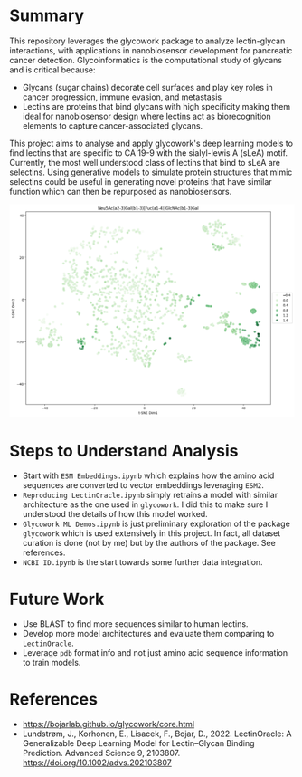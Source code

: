 # Summary

This repository leverages the glycowork package to analyze lectin-glycan interactions, with applications in nanobiosensor development for pancreatic cancer detection. Glycoinformatics is the computational study of glycans and is critical because:

 - Glycans (sugar chains) decorate cell surfaces and play key roles in cancer progression, immune evasion, and metastasis
 - Lectins are proteins that bind glycans with high specificity making them ideal for nanobiosensor design where lectins act as biorecognition elements to capture cancer-associated glycans.

This project aims to analyse and apply glycowork's deep learning models to find lectins that are specific to CA 19-9 with the sialyl-lewis A (sLeA) motif. Currently, the most well understood class of lectins that bind to sLeA are selectins. Using generative models to simulate protein structures that mimic selectins could be useful in generating novel proteins that have similar function which can then be repurposed as nanobiosensors.

![Binding Plot](figures/binding.png)

# Steps to Understand Analysis 

- Start with `ESM Embeddings.ipynb` which explains how the amino acid sequences are converted to vector embeddings leveraging `ESM2`.
- `Reproducing LectinOracle.ipynb` simply retrains a model with similar architecture as the one used in `glycowork`. I did this to make sure I understood the details of how this model worked.
- `Glycowork ML Demos.ipynb` is just preliminary exploration of the package `glycowork` which is used extensively in this project. In fact, all dataset curation is done (not by me) but by the authors of the package. See references.
- `NCBI ID.ipynb` is the start towards some further data integration.

# Future Work
- Use BLAST to find more sequences similar to human lectins.
- Develop more model architectures and evaluate them comparing to `LectinOracle`.
- Leverage `pdb` format info and not just amino acid sequence information to train models. 

# References 
-  https://bojarlab.github.io/glycowork/core.html
-  Lundstrøm, J., Korhonen, E., Lisacek, F., Bojar, D., 2022. LectinOracle: A Generalizable Deep Learning Model for Lectin–Glycan Binding Prediction. Advanced Science 9, 2103807. https://doi.org/10.1002/advs.202103807
